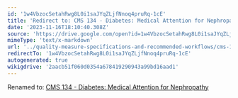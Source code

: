 ```yaml
---
id: '1w4VbzocSetahRwg8L0i1saJYqZLjfNnoq4pruRq-1cE'
title: 'Redirect to: CMS 134 - Diabetes: Medical Attention for Nephropathy'
date: '2023-11-16T18:10:40.308Z'
source: 'https://drive.google.com/open?id=1w4VbzocSetahRwg8L0i1saJYqZLjfNnoq4pruRq-1cE'
mimeType: 'text/x-markdown'
url: '../quality-measure-specifications-and-recommended-workflows/cms-134-diabetes-medical-attention-for-nephropathy.md'
redirectTo: '1w4VbzocSetahRwg8L0i1saJYqZLjfNnoq4pruRq-1cE'
autogenerated: true
wikigdrive: '2aacb51f060d0354a678419290943a99bd16aad1'
---
```

Renamed to: [CMS 134 - Diabetes: Medical Attention for Nephropathy](../quality-measure-specifications-and-recommended-workflows/cms-134-diabetes-medical-attention-for-nephropathy.md)
